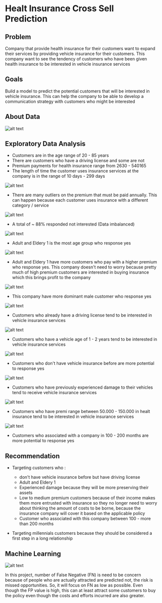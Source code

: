 # Healt Insurance Cross Sell Prediction

## Problem
Company that provide health insurance for their customers want to expand their services by providing vehicle insurance for their customers. This company want to see the tendency of customers who have been given health insurance to be interested in vehicle insurance services

## Goals
Build a model to predict the potential customers that will be interested in vehicle insurance. This can help the company to be able to develop a communication strategy with customers who might be interested

## About Data

![alt text](images/cross_sell.JPG)

## Exploratory Data Analysis
- Customers are in the age range of 20 - 85 years
- There are customers who have a driving license and some are not
- Premium payments for health insurance range from 2630 - 540165
- The length of time the customer uses insurance services at the company is in the range of 10 days - 299 days

![alt text](images/outliers.JPG)

- There are many outliers on the premium that must be paid annually. This can happen because each customer uses insurance with a different category / service

![alt text](images/response.JPG)

- A total of ~ 88% responded not interested (Data imbalanced)

![alt text](images/response_by_age_group.JPG)

- Adult and Eldery 1 is the most age group who response yes

![alt text](images/age_group_and_premi.JPG)

- Adult and Eldery 1 have more customers who pay with a higher premium who response yes. This company doesn't need to worry because pretty much of high premium customers are interested in buying insurance which this brings profit to the company

![alt text](images/response_by_gender.JPG)

- This company have more dominant male customer who response yes

![alt text](images/response_by_driving_license.JPG)

- Customers who already have a driving license tend to be interested in vehicle insurance services

![alt text](images/response_by_vehicle_age.JPG)

- Customers who have a vehicle age of 1 - 2 years tend to be interested in vehicle insurance services

![alt text](images/response_by_Previously_Insured.JPG)

- Customers who don't have vehicle insurance before are more potential to response yes

![alt text](images/response_by_vehicle_damage.JPG)

- Customers who have previously experienced damage to their vehicles tend to receive vehicle insurance services

![alt text](images/response_by_premi_group.JPG)

- Customers who have premi range between 50.000 - 150.000 in healt insurance tend to be interested in vehicle insurance services

![alt text](images/response_by_vintage_group.JPG)

- Customers who associated with a company in 100 - 200 months are more potential to response yes

## Recommendation
- Targeting customers who :
    - don't have vehicle insurance before but have driving license
    - Adult and Eldery 1
    - Experienced damage because they will be more preserving their assets
    - Low to medium premium customers because of their income makes them more entrusted with insurance so they no longer need to worry about thinking the amount of costs to be borne, because the insurance company will cover it based on the applicable policy
    - Customer who associated with this company between 100 - more than 200 months
    
 - Targeting millennials customers because they should be considered a first step in a long relationship
 
 ## Machine Learning
![alt text](images/evaluation_matrix.JPG)

In this project, number of False Negative (FN) is need to be concern because of people who are actually attracted are predicted not, the risk is missed opportunities. So, it will focus on FN as low as possible. Even though the FP value is high, this can at least attract some customers to buy the policy even though the costs and efforts incurred are also greater.
